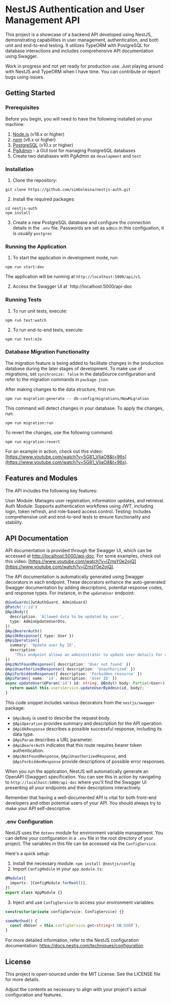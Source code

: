 # NestJS Authentication and User Management API

This project is a showcase of a backend API developed using NestJS, demonstrating capabilities in user management, authentication, and both unit and end-to-end testing. It utilizes TypeORM with PostgreSQL for database interactions and includes comprehensive API documentation using Swagger.

Work in progress and not yet ready for production use. Just playing around with NestJS and TypeORM when I have time. You can contribute or report bugs using issues.

## Getting Started

### Prerequisites

Before you begin, you will need to have the following installed on your machine:

1. [Node.js](https://nodejs.org/) (v18.x or higher)
2. [npm](https://www.npmjs.com/) (v6.x or higher)
3. [PostgreSQL](https://www.postgresql.org/download/) (v10.x or higher)
4. [PgAdmin](https://www.pgadmin.org/download/) - a GUI tool for managing PostgreSQL databases
5. Create two databases with PgAdmin as `development` and `test`

### Installation

1. Clone the repository:

```
git clone https://github.com/simbolmina/nestjs-auth.git
```

2. Install the required packages:

```
cd nestjs-auth
npm install
```

3. Create a new PostgreSQL database and configure the connection details in the `.env` file. Passwords are set as `admin` in this configuation, it is usually `postgres`

### Running the Application

1. To start the application in development mode, run:

```
npm run start:dev
```

The application will be running at `http://localhost:5000/api/v1`.

2. Access the Swagger UI at `http://localhost:5000/api-doc

### Running Tests

1. To run unit tests, execute:

```
npm run test:watch
```

2. To run end-to-end tests, execute:

```
npm run test:e2e
```

### Database Migration Functionality

The migration feature is being added to facilitate changes in the production database during the later stages of development. To make use of migrations, set `synchronize: false` in the dataSource configuration and refer to the migration commands in `package.json`.

After making changes to the data structure, first run:

```
npm run migration:generate -- db-config/migrations/NewMigration
```

This command will detect changes in your database. To apply the changes, run:

```
npm run migration:run
```

To revert the changes, use the following command:

```
npm run migration:revert
```

For an example in action, check out this video: [https://www.youtube.com/watch?v=5G81_VIjaO8&t=96s](https://www.youtube.com/watch?v=5G81_VIjaO8&t=96s).

## Features and Modules

The API includes the following key features:

User Module: Manages user registration, information updates, and retrieval.
Auth Module: Supports authentication workflows using JWT, including login, token refresh, and role-based access control.
Testing: Includes comprehensive unit and end-to-end tests to ensure functionality and stability.

## API Documentation

API documentation is provided through the Swagger UI, which can be accessed at [http://localhost:5000/api-doc](http://localhost:5000/api-doc). For some examples, check out this video: [https://www.youtube.com/watch?v=lZmsY0e2ojQ](https://www.youtube.com/watch?v=lZmsY0e2ojQ).

The API documentation is automatically generated using Swagger decorators in each endpoint. These decorators enhance the auto-generated Swagger documentation by adding descriptions, potential response codes, and response types. For instance, in the `updateUser` endpoint:

```typescript
@UseGuards(JwtAuthGuard, AdminGuard)
@Patch('/:id')
@ApiBody({
  description: 'Allowed data to be updated by user',
  type: AdminUpdateUserDto,
})
@ApiBearerAuth()
@ApiOkResponse({ type: User })
@ApiOperation({
  summary: 'Update user by ID',
  description:
    'This endpoint allows an administrator to update user details for any user in the database. Only administrators can access this endpoint.',
})
@ApiNotFoundResponse({ description: 'User not found' })
@ApiUnauthorizedResponse({ description: 'Unauthorized' })
@ApiForbiddenResponse({ description: 'Forbidden resource' })
@ApiParam({ name: 'id', description: 'User ID' })
async updateUser(@Param('id') id: string, @Body() body: Partial<User>) {
  return await this.usersService.updateUserByAdmin(id, body);
}
```

This code snippet includes various decorators from the `nestjs/swagger` package:

- `@ApiBody` is used to describe the request body.
- `@ApiOperation` provides summary and description for the API operation.
- `@ApiOkResponse` describes a possible successful response, including its data type.
- `@ApiParam` describes a URL parameter.
- `@ApiBearerAuth` indicates that this route requires bearer token authentication.
- `@ApiNotFoundResponse`, `@ApiUnauthorizedResponse`, and `@ApiForbiddenResponse` provide descriptions of possible error responses.

When you run the application, NestJS will automatically generate an OpenAPI (Swagger) specification. You can see this in action by navigating to `http://localhost:5000/api-doc` where you'll find the Swagger UI presenting all your endpoints and their descriptions interactively.

Remember that having a well-documented API is vital for both front-end developers and other potential users of your API. You should always try to make your API self-descriptive.

### .env Configuration

NestJS uses the `dotenv` module for environment variable management. You can define your configuration in a `.env` file in the root directory of your project. The variables in this file can be accessed via the `ConfigService`.

Here's a quick setup:

1. Install the necessary module: `npm install @nestjs/config`
2. Import `ConfigModule` in your `app.module.ts`:

```typescript
@Module({
  imports: [ConfigModule.forRoot()],
})
export class AppModule {}
```

3. Inject and use `ConfigService` to access your environment variables:

```typescript
constructor(private configService: ConfigService) {}

someMethod() {
  const dbUser = this.configService.get<string>('DB_USER');
}
```

For more detailed information, refer to the NestJS configuration documentation: https://docs.nestjs.com/techniques/configuration

## License

This project is open-sourced under the MIT License. See the LICENSE file for more details.

Adjust the contents as necessary to align with your project's actual configuration and features.
